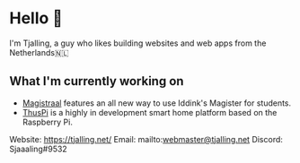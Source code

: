 # Hello 👋

I'm Tjalling, a guy who likes building websites and web apps from the Netherlands🇳🇱

## What I'm currently working on
- [Magistraal](/magistraal-app/) features an all new way to use Iddink's Magister for students.
- [ThusPi](/thuspi/) is a highly in development smart home platform based on the Raspberry Pi.

Website: https://tjalling.net/
Email: mailto:webmaster@tjalling.net
Discord: Sjaaaling#9532
